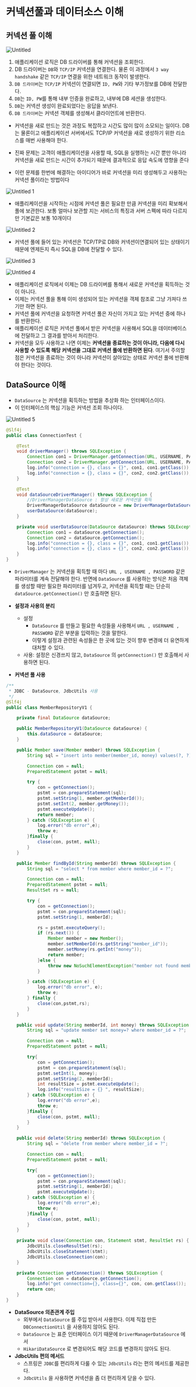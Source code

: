 # 커넥션풀과 데이터소스 이해

## 커넥션 풀 이해

![Untitled](https://user-images.githubusercontent.com/106054507/190153539-4bf265fa-7aaf-4c00-8c14-f64775da9a98.png)


1. 애플리케이션 로직은 DB 드라이버를 통해 커넥션을 조회한다.
2. DB 드라이버는 `DB`와 `TCP/IP` 커넥션을 연결한다. 물론 이 과정에서 `3 way handshake` 같은 `TCP/IP` 연결을 위한 네트워크 동작이 발생한다.
3. `DB 드라이버`는 `TCP/IP` 커넥션이 연결되면 `ID, PW`와 기타 부가정보를 DB에 전달한다.
4. `DB`는 `ID, PW`를 통해 내부 인증을 완료하고, 내부에 DB 세션을 생성한다.
5. `DB`는 커넥션 생성이 완료되었다는 응답을 보낸다.
6. `DB 드라이버`는 커넥션 객체를 생성해서 클라이언트에 반환한다.
- 커넥션을 새로 만드는 것은 과정도 복잡하고 시간도 많이 많이 소모되는 일이다. DB는 물론이고 애플리케이션 서버에서도 TCP/IP 커넥션을 새로 생성하기 위한 리소스를 매번 사용해야
한다.
- 진짜 문제는 고객이 애플리케이션을 사용할 때, SQL을 실행하는 시간 뿐만 아니라 커넥션을 새로 만드는 시간이 추가되기 때문에 결과적으로 응답 속도에 영향을 준다

- 이런 문제를 한번에 해결하는 아이디어가 바로 커넥션을 미리 생성해두고 사용하는 커넥션 풀이라는 방법이다

![Untitled 1](https://user-images.githubusercontent.com/106054507/190153551-78641fb9-7ae0-4499-9298-7b9b2b0761b3.png)


- 애플리케이션을 시작하는 시점에 커넥션 풀은 필요한 만큼 커넥션을 미리 확보해서 풀에 보관한다. 보통 얼마나 보관할 지는 서비스의 특징과 서버 스펙에 따라 다르지만 기본값은 보통 10개이다

![Untitled 2](https://user-images.githubusercontent.com/106054507/190153581-987820b5-541a-494e-ae09-071108a1df7a.png)


- 커넥션 풀에 들어 있는 커넥션은 TCP/TP로 DB와 커넥션이연결되어 있는 상태이기 때문에 엔제든지 즉시 SQL을 DB에 전달할 수 있다.

![Untitled 3](https://user-images.githubusercontent.com/106054507/190153610-08c33169-423c-4193-a97c-5fe08da8a8e5.png)

![Untitled 4](https://user-images.githubusercontent.com/106054507/190153619-3a180242-b731-4ecf-80a6-256ad90ab7ed.png)


- 애플리케이션 로직에서 이제는 DB 드라이버를 통해서 새로운 커넥션을 획득하는 것이 아니다.
- 이제는 커넥션 풀을 통해 이미 생성되어 있는 커넥션을 객체 참조로 그냥 가져다 쓰기만 하면 된다.
- 커넥션 풀에 커넥션을 요청하면 커넥션 풀은 자신이 가지고 있는 커넥션 중에 하나를 반환한다.
- 애플리케이션 로직은 커넥션 풀에서 받은 커넥션을 사용해서 SQL을 데이터베이스에 전달하고 그 결과를 받아서 처리한다.
- 커넥션을 모두 사용하고 나면 이제는 **커넥션을 종료하는 것이 아니라, 다음에 다시 사용할 수 있도록 해당 커넥션을 그대로 커넥션 풀에 반환하면 된다**. 여기서 주의할 점은 커넥션을 종료하는 것이 아니라 커넥션이 살아있는 상태로 커넥션 풀에 반환해야 한다는 것이다.

## DataSource 이해

- `DataSource` 는 커넥션을 획득하는 방법을 추상화 하는 인터페이스이다.
- 이 인터페이스의 핵심 기능은 커넥션 조회 하나이다.

![Untitled 5](https://user-images.githubusercontent.com/106054507/190153635-ff3fda87-5227-4f51-bb81-f6a3361c042c.png)


```java
@Slf4j
public class ConnectionTest {

    @Test
    void driverManager() throws SQLException {
        Connection con1 = DriverManager.getConnection(URL, USERNAME, PASSWORD);
        Connection con2 = DriverManager.getConnection(URL, USERNAME, PASSWORD);
        log.info("connection = {}, class = {}", con1, con1.getClass());
        log.info("connection = {}, class = {}", con2, con2.getClass());
    }

    @Test
    void dataSourceDriverManager() throws SQLException {
        //DriverManagerDataSource : 항상 새로운 커넥션을 획득
        DriverManagerDataSource dataSource = new DriverManagerDataSource(URL, USERNAME, PASSWORD);
        userDataSource(dataSource);
    }

    private void userDataSource(DataSource dataSource) throws SQLException {
        Connection con1 = dataSource.getConnection();
        Connection con2 = dataSource.getConnection();
        log.info("connection = {}, class = {}", con1, con1.getClass());
        log.info("connection = {}, class = {}", con2, con2.getClass());
    }
}
```

- `DriverManager` 는 커넥션을 획득할 때 마다 `URL , USERNAME , PASSWORD` 같은 파라미터를 계속 전달해야 한다. 반면에 `DataSource` 를 사용하는 방식은 처음 객체를 생성할 때만 필요한 파리미터를 넘겨두고, 커넥션을 획득할 때는 단순히 `dataSource.getConnection()` 만 호출하면 된다.
- **설정과 사용의 분리**
    - 설정
        - `DataSource` 를 만들고 필요한 속성들을 사용해서 `URL , USERNAME , PASSWORD` 같은 부분을 입력하는 것을 말한다.
        - 이렇게 설정과 관련된 속성들은 한 곳에 있는 것이 향후 변경에 더 유연하게 대처할 수 있다.
    - 사용: 설정은 신경쓰지 않고, `DataSource` 의 `getConnection()` 만 호출해서 사용하면 된다.

- **커넥션 풀 사용**

```java
/**
 * JDBC - DataSource, JdbcUtils 사용
 */
@Slf4j
public class MemberRepositoryV1 {

    private final DataSource dataSource;

    public MemberRepositoryV1(DataSource dataSource) {
        this.dataSource = dataSource;
    }

    public Member save(Member member) throws SQLException {
        String sql = "insert into member(member_id, money) values(?, ?)";

        Connection con = null;
        PreparedStatement pstmt = null;

        try {
            con = getConnection();
            pstmt = con.prepareStatement(sql);
            pstmt.setString(1, member.getMemberId());
            pstmt.setInt(2, member.getMoney());
            pstmt.executeUpdate();
            return member;
        } catch (SQLException e) {
            log.error("db error",e);
            throw e;
        }finally {
            close(con, pstmt, null);
        }
    }

    public Member findById(String memberId) throws SQLException {
        String sql = "select * from member where member_id = ?";

        Connection con = null;
        PreparedStatement pstmt = null;
        ResultSet rs = null;

        try {
            con = getConnection();
            pstmt = con.prepareStatement(sql);
            pstmt.setString(1, memberId);

            rs = pstmt.executeQuery();
            if (rs.next()) {
                Member member = new Member();
                member.setMemberId(rs.getString("member_id"));
                member.setMoney(rs.getInt("money"));
                return member;
            }else {
                throw new NoSuchElementException("member not found memberId = "+memberId);
            }

        } catch (SQLException e) {
            log.error("db error", e);
            throw e;
        } finally {
            close(con,pstmt,rs);
        }
    }

    public void update(String memberId, int money) throws SQLException {
        String sql = "update member set money=? where member_id = ?";

        Connection con = null;
        PreparedStatement pstmt = null;

        try{
            con = getConnection();
            pstmt = con.prepareStatement(sql);
            pstmt.setInt(1, money);
            pstmt.setString(2, memberId);
            int resultSize = pstmt.executeUpdate();
            log.info("resultSize = {} ", resultSize);
        } catch (SQLException e) {
            log.error("db error",e);
            throw e;
        }finally {
            close(con, pstmt, null);
        }
    }

    public void delete(String memberId) throws SQLException {
        String sql = "delete from member where member_id = ?";

        Connection con = null;
        PreparedStatement pstmt = null;

        try{
            con = getConnection();
            pstmt = con.prepareStatement(sql);
            pstmt.setString(1, memberId);
            pstmt.executeUpdate();
        } catch (SQLException e) {
            log.error("db error",e);
            throw e;
        }finally {
            close(con, pstmt, null);
        }
    }

    private void close(Connection con, Statement stmt, ResultSet rs) {
        JdbcUtils.closeResultSet(rs);
        JdbcUtils.closeStatement(stmt);
        JdbcUtils.closeConnection(con);
    }

    private Connection getConnection() throws SQLException {
        Connection con = dataSource.getConnection();
        log.info("get connection={}, class={}", con, con.getClass());
        return con;
    }
}
```

- **DataSource 의존관계 주입**
    - 외부에서 `DataSource` 를 주입 받아서 사용한다. 이제 직접 만든 `DBConnectionUtil` 을 사용하지 않아도 된다.
    - `DataSource` 는 표준 인터페이스 이기 때문에 `DriverManagerDataSource` 에서
    - `HikariDataSource` 로 변경되어도 해당 코드를 변경하지 않아도 된다.
- **JdbcUtils 편의 메서드**
    - 스프링은 `JDBC`를 편리하게 다룰 수 있는 `JdbcUtils` 라는 편의 메서드를 제공한다.
    - `JdbcUtils` 을 사용하면 커넥션을 좀 더 편리하게 닫을 수 있다.
